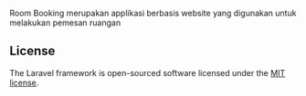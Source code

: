 Room Booking merupakan applikasi berbasis website yang digunakan untuk melakukan pemesan ruangan

## License

The Laravel framework is open-sourced software licensed under the [MIT license](http://opensource.org/licenses/MIT).
